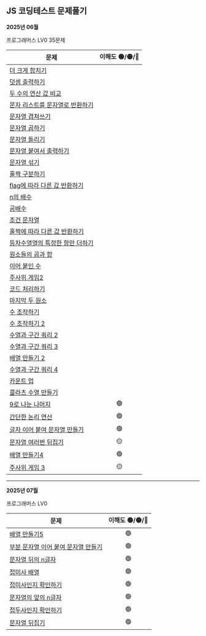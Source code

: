 ## JS 코딩테스트 문제풀기

**2025년 06월**

프로그래머스 LV0 35문제

| 문제                                                                                                | 이해도 🟢/🟡/🔴 |
| --------------------------------------------------------------------------------------------------- | :-------------: |
| [더 크게 합치기](https://school.programmers.co.kr/learn/courses/30/lessons/181939)                  |                 |
| [덧셈 출력하기](https://school.programmers.co.kr/learn/courses/30/lessons/181947)                   |                 |
| [두 수의 연산 값 비교](https://school.programmers.co.kr/learn/courses/30/lessons/181938)            |                 |
| [문자 리스트를 문자열로 반환하기](https://school.programmers.co.kr/learn/courses/30/lessons/181941) |                 |
| [문자열 겹쳐쓰기](https://school.programmers.co.kr/learn/courses/30/lessons/181943)                 |                 |
| [문자열 곱하기](https://school.programmers.co.kr/learn/courses/30/lessons/181940)                   |                 |
| [문자열 돌리기](https://school.programmers.co.kr/learn/courses/30/lessons/181945)                   |                 |
| [문자열 붙여서 출력하기](https://school.programmers.co.kr/learn/courses/30/lessons/181946)          |                 |
| [문자열 섞기](https://school.programmers.co.kr/learn/courses/30/lessons/181942)                     |                 |
| [홀짝 구분하기](https://school.programmers.co.kr/learn/courses/30/lessons/181944)                   |                 |
| [flag에 따라 다른 값 반환하기](https://school.programmers.co.kr/learn/courses/30/lessons/181933)    |                 |
| [n의 배수](https://school.programmers.co.kr/learn/courses/30/lessons/181937)                        |                 |
| [공배수](https://school.programmers.co.kr/learn/courses/30/lessons/181936)                          |                 |
| [조건 문자열](https://school.programmers.co.kr/learn/courses/30/lessons/181934)                     |                 |
| [홀짝에 따라 다른 값 반환하기](https://school.programmers.co.kr/learn/courses/30/lessons/181935)    |                 |
| [등차수열열의 특정한 항만 더하기](https://school.programmers.co.kr/learn/courses/30/lessons/181931) |                 |
| [원소들의 곱과 합](https://school.programmers.co.kr/learn/courses/30/lessons/181929)                |                 |
| [이어 붙인 수](https://school.programmers.co.kr/learn/courses/30/lessons/181928)                    |                 |
| [주사위 게임2](https://school.programmers.co.kr/learn/courses/30/lessons/181930)                    |                 |
| [코드 처리하기](https://school.programmers.co.kr/learn/courses/30/lessons/181932)                   |                 |
| [마지막 두 원소](https://school.programmers.co.kr/learn/courses/30/lessons/181927)                  |                 |
| [수 조작하기](https://school.programmers.co.kr/learn/courses/30/lessons/181926)                     |                 |
| [수 조작하기 2](https://school.programmers.co.kr/learn/courses/30/lessons/181925)                   |                 |
| [수열과 구간 쿼리 2](https://school.programmers.co.kr/learn/courses/30/lessons/181923)              |                 |
| [수열과 구간 쿼리 3](https://school.programmers.co.kr/learn/courses/30/lessons/181924)              |                 |
| [배열 만들기 2](https://school.programmers.co.kr/learn/courses/30/lessons/181921)                   |                 |
| [수열과 구간 쿼리 4](https://school.programmers.co.kr/learn/courses/30/lessons/181922)              |                 |
| [카운트 업](https://school.programmers.co.kr/learn/courses/30/lessons/181920)                       |                 |
| [콜라츠 수열 만들기](https://school.programmers.co.kr/learn/courses/30/lessons/181919)              |                 |
| [9로 나눈 나머지](https://school.programmers.co.kr/learn/courses/30/lessons/181914)                 |       🟢        |
| [간단한 논리 연산](https://school.programmers.co.kr/learn/courses/30/lessons/181917)                |       🟢        |
| [글자 이어 붙여 문자열 만들기](https://school.programmers.co.kr/learn/courses/30/lessons/181915)    |       🟢        |
| [문자열 여러번 뒤집기](https://school.programmers.co.kr/learn/courses/30/lessons/181913)            |       🟡        |
| [배열 만들기4](https://school.programmers.co.kr/learn/courses/30/lessons/181918)                    |       🟢        |
| [주사위 게임 3](https://school.programmers.co.kr/learn/courses/30/lessons/181916)                   |       🟡        |

---

**2025년 07월**

프로그래머스 LV0

| 문제                                                                                                    | 이해도 🟢/🟡/🔴 |
| ------------------------------------------------------------------------------------------------------- | :-------------: |
| [배열 만들기5](https://school.programmers.co.kr/learn/courses/30/lessons/181912)                        |       🟢        |
| [부분 문자열 이어 붙여 문자열 만들기](https://school.programmers.co.kr/learn/courses/30/lessons/181911) |       🟢        |
| [문자열 뒤의 n글자](https://school.programmers.co.kr/learn/courses/30/lessons/181910)                   |       🟢        |
| [접미사 배열](https://school.programmers.co.kr/learn/courses/30/lessons/181909)                         |       🟢        |
| [접미사인지 확인하기](https://school.programmers.co.kr/learn/courses/30/lessons/181908)                 |       🟢        |
| [문자열의 앞의 n글자](https://school.programmers.co.kr/learn/courses/30/lessons/181907)                 |       🟢        |
| [접두사인지 확인하기](https://school.programmers.co.kr/learn/courses/30/lessons/181906)                 |       🟢        |
| [문자열 뒤집기](https://school.programmers.co.kr/learn/courses/30/lessons/181905)                       |       🟢        |
